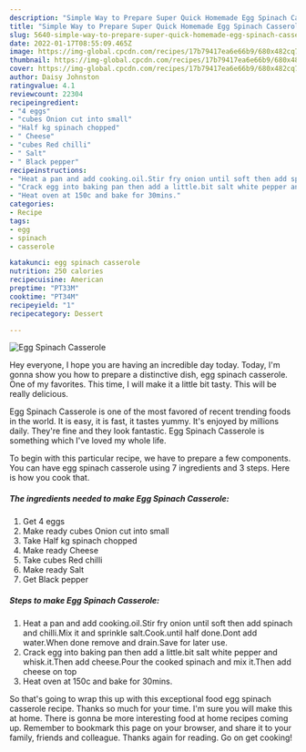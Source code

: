 ```yaml
---
description: "Simple Way to Prepare Super Quick Homemade Egg Spinach Casserole"
title: "Simple Way to Prepare Super Quick Homemade Egg Spinach Casserole"
slug: 5640-simple-way-to-prepare-super-quick-homemade-egg-spinach-casserole
date: 2022-01-17T08:55:09.465Z
image: https://img-global.cpcdn.com/recipes/17b79417ea6e66b9/680x482cq70/egg-spinach-casserole-recipe-main-photo.jpg
thumbnail: https://img-global.cpcdn.com/recipes/17b79417ea6e66b9/680x482cq70/egg-spinach-casserole-recipe-main-photo.jpg
cover: https://img-global.cpcdn.com/recipes/17b79417ea6e66b9/680x482cq70/egg-spinach-casserole-recipe-main-photo.jpg
author: Daisy Johnston
ratingvalue: 4.1
reviewcount: 22304
recipeingredient:
- "4 eggs"
- "cubes Onion cut into small"
- "Half kg spinach chopped"
- " Cheese"
- "cubes Red chilli"
- " Salt"
- " Black pepper"
recipeinstructions:
- "Heat a pan and add cooking.oil.Stir fry onion until soft then add spinach and chilli.Mix it and sprinkle salt.Cook.until half done.Dont add water.When done remove and drain.Save for later use."
- "Crack egg into baking pan then add a little.bit salt white pepper and whisk.it.Then add cheese.Pour the cooked spinach and mix it.Then add cheese on top"
- "Heat oven at 150c and bake for 30mins."
categories:
- Recipe
tags:
- egg
- spinach
- casserole

katakunci: egg spinach casserole 
nutrition: 250 calories
recipecuisine: American
preptime: "PT33M"
cooktime: "PT34M"
recipeyield: "1"
recipecategory: Dessert

---
```



![Egg Spinach Casserole](https://img-global.cpcdn.com/recipes/17b79417ea6e66b9/680x482cq70/egg-spinach-casserole-recipe-main-photo.jpg)

Hey everyone, I hope you are having an incredible day today. Today, I'm gonna show you how to prepare a distinctive dish, egg spinach casserole. One of my favorites. This time, I will make it a little bit tasty. This will be really delicious.



Egg Spinach Casserole is one of the most favored of recent trending foods in the world. It is easy, it is fast, it tastes yummy. It's enjoyed by millions daily. They're fine and they look fantastic. Egg Spinach Casserole is something which I've loved my whole life.


To begin with this particular recipe, we have to prepare a few components. You can have egg spinach casserole using 7 ingredients and 3 steps. Here is how you cook that.

<!--inarticleads1-->

##### The ingredients needed to make Egg Spinach Casserole:

1. Get 4 eggs
1. Make ready cubes Onion cut into small
1. Take Half kg spinach chopped
1. Make ready  Cheese
1. Take cubes Red chilli
1. Make ready  Salt
1. Get  Black pepper




<!--inarticleads2-->

##### Steps to make Egg Spinach Casserole:

1. Heat a pan and add cooking.oil.Stir fry onion until soft then add spinach and chilli.Mix it and sprinkle salt.Cook.until half done.Dont add water.When done remove and drain.Save for later use.
1. Crack egg into baking pan then add a little.bit salt white pepper and whisk.it.Then add cheese.Pour the cooked spinach and mix it.Then add cheese on top
1. Heat oven at 150c and bake for 30mins.




So that's going to wrap this up with this exceptional food egg spinach casserole recipe. Thanks so much for your time. I'm sure you will make this at home. There is gonna be more interesting food at home recipes coming up. Remember to bookmark this page on your browser, and share it to your family, friends and colleague. Thanks again for reading. Go on get cooking!
